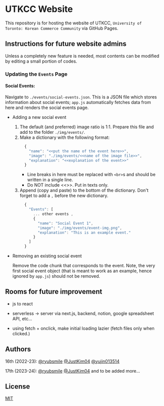 # UTKCC Website

This repository is for hosting the website of UTKCC, `University of Toronto: Korean Commerce Community` via GitHub Pages.

## Instructions for future website admins

Unless a completely new feature is needed, most contents can be modified by editing a small portion of codes.

### Updating the `Events` Page

#### Social Events:

Navigate to `./events/social-events.json`. This is a JSON file which stores information about social events; `app.js` automatically fetches data from here and renders the social events page.

- Adding a new social event

  1. The default (and preferred) image ratio is 1:1. Prepare this file and add to the folder `./img/events/`.
  2. Make a dictionary with the following format:
     ```js
       {
         "name": "<<put the name of the event here>>",
         "image": "./img/events/<<name of the image file>>",
         "explanation": "<<explanation of the event>>"
       }
     ```
     - Line breaks in here must be replaced with `<br>`s and should be written in a single line.
     - Do NOT include <<>>. Put in texts only.
  3. Append (copy and paste) to the bottom of the dictionary. Don't forget to add a `,` before the new dictionary.
     ```js
       {
         "Events": [
           ... other events ,
           {
             "name": "Social Event 1",
             "image": "./img/events/event-img.png",
             "explanation": "This is an example event."
           }
         ]
       }
     ```

- Removing an existing social event

  Remove the code chunk that corresponds to the event. Note, the very first social event object (that is meant to work as an example, hence ignored by `app.js`) should not be removed.

## Rooms for future improvement

- js to react

- serverless -> server via next.js, backend, notion, google spreadsheet API, etc...

- using fetch + onclick, make initial loading lazier (fetch files only when clicked.)

## Authors

16th (2022-23):
[@ryubsmile](https://www.github.com/ryubsmile)
[@JustKim04](https://www.github.com/JustKim04)
[@yujin013514](https://www.github.com/yujin013514)

17th (2023-24):
[@ryubsmile](https://www.github.com/ryubsmile)
[@JustKim04](https://www.github.com/JustKim04)
and to be added more...

## License

[MIT](https://choosealicense.com/licenses/mit/)
